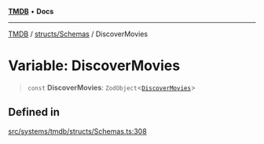 [**TMDB**](../../../README.md) • **Docs**

***

[TMDB](../../../README.md) / [structs/Schemas](../README.md) / DiscoverMovies

# Variable: DiscoverMovies

> `const` **DiscoverMovies**: `ZodObject`\<[`DiscoverMovies`](../type-aliases/DiscoverMovies.md)\>

## Defined in

[src/systems/tmdb/structs/Schemas.ts:308](https://github.com/Norviah/media-hub/blob/e3dc67aa1738d9ad44e6a4419ef7e26de86e1452/src/systems/tmdb/structs/Schemas.ts#L308)
